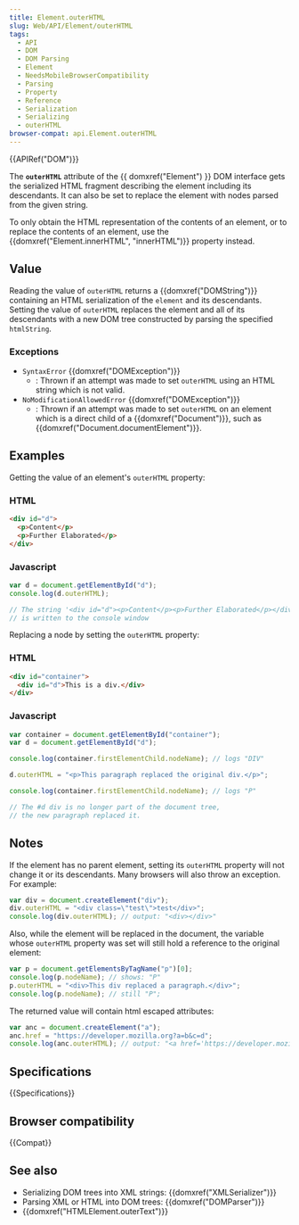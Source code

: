 ```yaml
---
title: Element.outerHTML
slug: Web/API/Element/outerHTML
tags:
  - API
  - DOM
  - DOM Parsing
  - Element
  - NeedsMobileBrowserCompatibility
  - Parsing
  - Property
  - Reference
  - Serialization
  - Serializing
  - outerHTML
browser-compat: api.Element.outerHTML
---
```

{{APIRef("DOM")}}

The **`outerHTML`** attribute of the {{ domxref("Element") }}
DOM interface gets the serialized HTML fragment describing the element including its
descendants. It can also be set to replace the element with nodes parsed from the given
string.

To only obtain the HTML representation of the contents of an element, or to replace the
contents of an element, use the {{domxref("Element.innerHTML", "innerHTML")}} property
instead.

## Value

Reading the value of `outerHTML` returns a {{domxref("DOMString")}}
containing an HTML serialization of the `element` and its descendants.
Setting the value of `outerHTML` replaces the element and all of its
descendants with a new DOM tree constructed by parsing the specified
`htmlString`.

### Exceptions

- `SyntaxError` {{domxref("DOMException")}}
  - : Thrown if an attempt was made to set `outerHTML` using an HTML string which is not
    valid.
- `NoModificationAllowedError` {{domxref("DOMException")}}
  - : Thrown if an attempt was made to set `outerHTML` on an element which is a direct
    child of a {{domxref("Document")}}, such as {{domxref("Document.documentElement")}}.

## Examples

Getting the value of an element's `outerHTML` property:

### HTML

```html
<div id="d">
  <p>Content</p>
  <p>Further Elaborated</p>
</div>
```

### Javascript

```js
var d = document.getElementById("d");
console.log(d.outerHTML);

// The string '<div id="d"><p>Content</p><p>Further Elaborated</p></div>'
// is written to the console window
```

Replacing a node by setting the `outerHTML` property:

### HTML

```html
<div id="container">
  <div id="d">This is a div.</div>
</div>
```

### Javascript

```js
var container = document.getElementById("container");
var d = document.getElementById("d");

console.log(container.firstElementChild.nodeName); // logs "DIV"

d.outerHTML = "<p>This paragraph replaced the original div.</p>";

console.log(container.firstElementChild.nodeName); // logs "P"

// The #d div is no longer part of the document tree,
// the new paragraph replaced it.
```

## Notes

If the element has no parent element, setting its `outerHTML` property will
not change it or its descendants. Many browsers will also throw an exception. For
example:

```js
var div = document.createElement("div");
div.outerHTML = "<div class=\"test\">test</div>";
console.log(div.outerHTML); // output: "<div></div>"
```

Also, while the element will be replaced in the document, the variable whose
`outerHTML` property was set will still hold a reference to the original
element:

```js
var p = document.getElementsByTagName("p")[0];
console.log(p.nodeName); // shows: "P"
p.outerHTML = "<div>This div replaced a paragraph.</div>";
console.log(p.nodeName); // still "P";
```

The returned value will contain html escaped attributes:

```js
var anc = document.createElement("a");
anc.href = "https://developer.mozilla.org?a=b&c=d";
console.log(anc.outerHTML); // output: "<a href='https://developer.mozilla.org?a=b&amp;c=d'></a>"
```

## Specifications

{{Specifications}}

## Browser compatibility

{{Compat}}

## See also

- Serializing DOM trees into XML strings: {{domxref("XMLSerializer")}}
- Parsing XML or HTML into DOM trees: {{domxref("DOMParser")}}
- {{domxref("HTMLElement.outerText")}}
